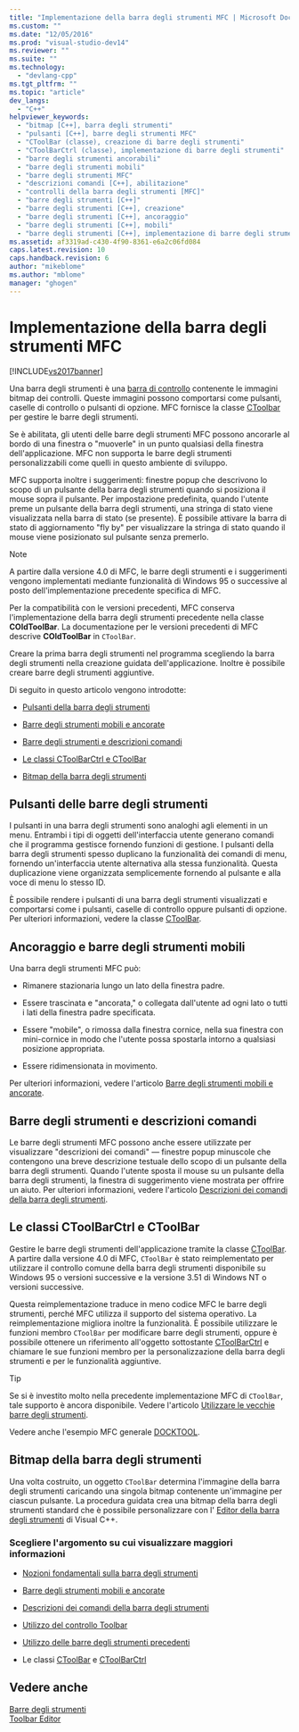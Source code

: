 ```yaml
---
title: "Implementazione della barra degli strumenti MFC | Microsoft Docs"
ms.custom: ""
ms.date: "12/05/2016"
ms.prod: "visual-studio-dev14"
ms.reviewer: ""
ms.suite: ""
ms.technology: 
  - "devlang-cpp"
ms.tgt_pltfrm: ""
ms.topic: "article"
dev_langs: 
  - "C++"
helpviewer_keywords: 
  - "bitmap [C++], barra degli strumenti"
  - "pulsanti [C++], barre degli strumenti MFC"
  - "CToolBar (classe), creazione di barre degli strumenti"
  - "CToolBarCtrl (classe), implementazione di barre degli strumenti"
  - "barre degli strumenti ancorabili"
  - "barre degli strumenti mobili"
  - "barre degli strumenti MFC"
  - "descrizioni comandi [C++], abilitazione"
  - "controlli della barra degli strumenti [MFC]"
  - "barre degli strumenti [C++]"
  - "barre degli strumenti [C++], creazione"
  - "barre degli strumenti [C++], ancoraggio"
  - "barre degli strumenti [C++], mobili"
  - "barre degli strumenti [C++], implementazione di barre degli strumenti MFC"
ms.assetid: af3319ad-c430-4f90-8361-e6a2c06fd084
caps.latest.revision: 10
caps.handback.revision: 6
author: "mikeblome"
ms.author: "mblome"
manager: "ghogen"
---
```

# Implementazione della barra degli strumenti MFC
[!INCLUDE[vs2017banner](../assembler/inline/includes/vs2017banner.md)]

Una barra degli strumenti è una [barra di controllo](../mfc/control-bars.md) contenente le immagini bitmap dei controlli.  Queste immagini possono comportarsi come pulsanti, caselle di controllo o pulsanti di opzione.  MFC fornisce la classe [CToolbar](../mfc/reference/ctoolbar-class.md) per gestire le barre degli strumenti.  
  
 Se è abilitata, gli utenti delle barre degli strumenti MFC possono ancorarle al bordo di una finestra o "muoverle" in un punto qualsiasi della finestra dell'applicazione.  MFC non supporta le barre degli strumenti personalizzabili come quelli in questo ambiente di sviluppo.  
  
 MFC supporta inoltre i suggerimenti: finestre popup che descrivono lo scopo di un pulsante della barra degli strumenti quando si posiziona il mouse sopra il pulsante.  Per impostazione predefinita, quando l'utente preme un pulsante della barra degli strumenti, una stringa di stato viene visualizzata nella barra di stato \(se presente\).  È possibile attivare la barra di stato di aggiornamento "fly by" per visualizzare la stringa di stato quando il mouse viene posizionato sul pulsante senza premerlo.  
  
> [!NOTE]
>  A partire dalla versione 4.0 di MFC, le barre degli strumenti e i suggerimenti vengono implementati mediante funzionalità di Windows 95 o successive al posto dell'implementazione precedente specifica di MFC.  
  
 Per la compatibilità con le versioni precedenti, MFC conserva l'implementazione della barra degli strumenti precedente nella classe **COldToolBar**.  La documentazione per le versioni precedenti di MFC descrive **COldToolBar** in `CToolBar`.  
  
 Creare la prima barra degli strumenti nel programma scegliendo la barra degli strumenti nella creazione guidata dell'applicazione.  Inoltre è possibile creare barre degli strumenti aggiuntive.  
  
 Di seguito in questo articolo vengono introdotte:  
  
-   [Pulsanti della barra degli strumenti](#_core_toolbar_buttons)  
  
-   [Barre degli strumenti mobili e ancorate](#_core_docking_and_floating_toolbars)  
  
-   [Barre degli strumenti e descrizioni comandi](#_core_toolbars_and_tool_tips)  
  
-   [Le classi CToolBarCtrl e CToolBar](#_core_the_ctoolbar_and_ctoolbarctrl_classes)  
  
-   [Bitmap della barra degli strumenti](#_core_the_toolbar_bitmap)  
  
##  <a name="_core_toolbar_buttons"></a> Pulsanti delle barre degli strumenti  
 I pulsanti in una barra degli strumenti sono analoghi agli elementi in un menu.  Entrambi i tipi di oggetti dell'interfaccia utente generano comandi che il programma gestisce fornendo funzioni di gestione.  I pulsanti della barra degli strumenti spesso duplicano la funzionalità dei comandi di menu, fornendo un'interfaccia utente alternativa alla stessa funzionalità.  Questa duplicazione viene organizzata semplicemente fornendo al pulsante e alla voce di menu lo stesso ID.  
  
 È possibile rendere i pulsanti di una barra degli strumenti visualizzati e comportarsi come i pulsanti, caselle di controllo oppure pulsanti di opzione.  Per ulteriori informazioni, vedere la classe [CToolBar](../mfc/reference/ctoolbar-class.md).  
  
##  <a name="_core_docking_and_floating_toolbars"></a> Ancoraggio e barre degli strumenti mobili  
 Una barra degli strumenti MFC può:  
  
-   Rimanere stazionaria lungo un lato della finestra padre.  
  
-   Essere trascinata e "ancorata," o collegata dall'utente ad ogni lato o tutti i lati della finestra padre specificata.  
  
-   Essere "mobile", o rimossa dalla finestra cornice, nella sua finestra con mini\-cornice in modo che l'utente possa spostarla intorno a qualsiasi posizione appropriata.  
  
-   Essere ridimensionata in movimento.  
  
 Per ulteriori informazioni, vedere l'articolo [Barre degli strumenti mobili e ancorate](../mfc/docking-and-floating-toolbars.md).  
  
##  <a name="_core_toolbars_and_tool_tips"></a> Barre degli strumenti e descrizioni comandi  
 Le barre degli strumenti MFC possono anche essere utilizzate per visualizzare "descrizioni dei comandi" — finestre popup minuscole che contengono una breve descrizione testuale dello scopo di un pulsante della barra degli strumenti.  Quando l'utente sposta il mouse su un pulsante della barra degli strumenti, la finestra di suggerimento viene mostrata per offrire un aiuto.  Per ulteriori informazioni, vedere l'articolo [Descrizioni dei comandi della barra degli strumenti](../mfc/toolbar-tool-tips.md).  
  
##  <a name="_core_the_ctoolbar_and_ctoolbarctrl_classes"></a> Le classi CToolBarCtrl e CToolBar  
 Gestire le barre degli strumenti dell'applicazione tramite la classe [CToolBar](../mfc/reference/ctoolbar-class.md).  A partire dalla versione 4.0 di MFC, `CToolBar` è stato reimplementato per utilizzare il controllo comune della barra degli strumenti disponibile su Windows 95 o versioni successive e la versione 3.51 di Windows NT o versioni successive.  
  
 Questa reimplementazione traduce in meno codice MFC le barre degli strumenti, perché MFC utilizza il supporto del sistema operativo.  La reimplementazione migliora inoltre la funzionalità.  È possibile utilizzare le funzioni membro `CToolBar` per modificare barre degli strumenti, oppure è possibile ottenere un riferimento all'oggetto sottostante [CToolBarCtrl](../mfc/reference/ctoolbarctrl-class.md) e chiamare le sue funzioni membro per la personalizzazione della barra degli strumenti e per le funzionalità aggiuntive.  
  
> [!TIP]
>  Se si è investito molto nella precedente implementazione MFC di `CToolBar`, tale supporto è ancora disponibile.  Vedere l'articolo [Utilizzare le vecchie barre degli strumenti](../mfc/using-your-old-toolbars.md).  
  
 Vedere anche l'esempio MFC generale [DOCKTOOL](../top/visual-cpp-samples.md).  
  
##  <a name="_core_the_toolbar_bitmap"></a> Bitmap della barra degli strumenti  
 Una volta costruito, un oggetto `CToolBar` determina l'immagine della barra degli strumenti caricando una singola bitmap contenente un'immagine per ciascun pulsante.  La procedura guidata crea una bitmap della barra degli strumenti standard che è possibile personalizzare con l' [Editor della barra degli strumenti](../mfc/toolbar-editor.md) di Visual C\+\+.  
  
### Scegliere l'argomento su cui visualizzare maggiori informazioni  
  
-   [Nozioni fondamentali sulla barra degli strumenti](../mfc/toolbar-fundamentals.md)  
  
-   [Barre degli strumenti mobili e ancorate](../mfc/docking-and-floating-toolbars.md)  
  
-   [Descrizioni dei comandi della barra degli strumenti](../mfc/toolbar-tool-tips.md)  
  
-   [Utilizzo del controllo Toolbar](../mfc/working-with-the-toolbar-control.md)  
  
-   [Utilizzo delle barre degli strumenti precedenti](../mfc/using-your-old-toolbars.md)  
  
-   Le classi [CToolBar](../mfc/reference/ctoolbar-class.md) e [CToolBarCtrl](../mfc/reference/ctoolbarctrl-class.md)  
  
## Vedere anche  
 [Barre degli strumenti](../mfc/toolbars.md)   
 [Toolbar Editor](../mfc/toolbar-editor.md)